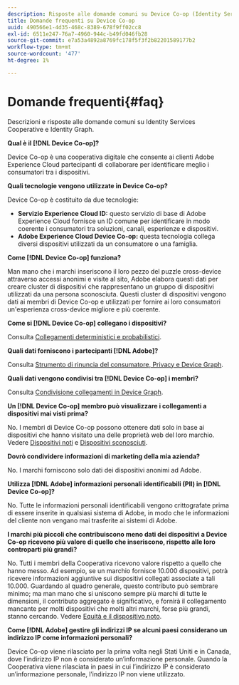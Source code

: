 ```yaml
---
description: Risposte alle domande comuni su Device Co-op (Identity Services Cooperative e Identity Graph).
title: Domande frequenti su Device Co-op
uuid: 490566e1-4d35-468c-8389-678f9ff02cc8
exl-id: 6511e247-76a7-4960-944c-b49fd046fb28
source-git-commit: e7a53a4892a8769fc178f5f3f2b82201589177b2
workflow-type: tm+mt
source-wordcount: '477'
ht-degree: 1%

---
```


# Domande frequenti{#faq}

Descrizioni e risposte alle domande comuni su Identity Services Cooperative e Identity Graph.

**Qual è il  [!DNL Device Co-op]?**

Device Co-op è una cooperativa digitale che consente ai clienti Adobe Experience Cloud partecipanti di collaborare per identificare meglio i consumatori tra i dispositivi.

**Quali tecnologie vengono utilizzate in Device Co-op?**

Device Co-op è costituito da due tecnologie:

* **Servizio Experience Cloud ID:** questo servizio di base di Adobe Experience Cloud fornisce un ID comune per identificare in modo coerente i consumatori tra soluzioni, canali, esperienze e dispositivi.
* **Adobe Experience Cloud Device Co-op:** questa tecnologia collega diversi dispositivi utilizzati da un consumatore o una famiglia.

**Come  [!DNL Device Co-op] funziona?**

Man mano che i marchi inseriscono il loro pezzo del puzzle cross-device attraverso accessi anonimi e visite al sito, Adobe elabora questi dati per creare cluster di dispositivi che rappresentano un gruppo di dispositivi utilizzati da una persona sconosciuta. Questi cluster di dispositivi vengono dati ai membri di Device Co-op e utilizzati per fornire ai loro consumatori un&#39;esperienza cross-device migliore e più coerente.

**Come si  [!DNL Device Co-op] collegano i dispositivi?**

Consulta [Collegamenti deterministici e probabilistici](processes/links.md#concept-58bb7ab25f904f5f98d645e35205c931).

**Quali dati forniscono i partecipanti  [!DNL Adobe]?**

Consulta [Strumento di rinuncia del consumatore, Privacy e Device Graph](privacy.md#concept-fa1346e6b95a484eaeafc9bebe3cd6be).

**Quali dati vengono condivisi tra  [!DNL Device Co-op] i membri?**

Consulta [Condivisione collegamenti in Device Graph](processes/link-sharing.md#concept-7168053105a94649a3f092d375d79eaf).

<!--
Removed at Asa's request.
<p><b>What does <span class="keyword"> Adobe </span> see via the <span class="wintitle"> Device Graph </span>?</b> </p>
<p>Adobe can see which devices are most likely being used by the same person, using probabilistic and deterministic device graph algorithms. This match between a group of devices and a person is really two numbers that are linked to each other. One number represents a group of devices believed to belong to the same person while the other number represents a person. Adobe makes this linked device information available to consumers as well, so they can correct misinformation and/or opt-out one or all devices from the Device Co-op. </p>
-->

**Un  [!DNL Device Co-op] membro può visualizzare i collegamenti a dispositivi mai visti prima?**

No. I membri di Device Co-op possono ottenere dati solo in base ai dispositivi che hanno visitato una delle proprietà web del loro marchio. Vedere [Dispositivi noti](processes/known-device.md#concept-8e87c276819a48bfac5cef10b45216d1) e [Dispositivi sconosciuti](processes/unknown-device.md#concept-95090d341cdc4c22ba4319d79d8f6e40).

**Dovrò condividere informazioni di marketing della mia azienda?**

No. I marchi forniscono solo dati dei dispositivi anonimi ad Adobe.

**Utilizza  [!DNL Adobe] informazioni personali identificabili (PII) in  [!DNL Device Co-op]?**

No. Tutte le informazioni personali identificabili vengono crittografate prima di essere inserite in qualsiasi sistema di Adobe, in modo che le informazioni del cliente non vengano mai trasferite ai sistemi di Adobe.

**I marchi più piccoli che contribuiscono meno dati dei dispositivi a Device Co-op ricevono più valore di quello che inseriscono, rispetto alle loro controparti più grandi?**

No. Tutti i membri della Cooperativa ricevono valore rispetto a quello che hanno messo. Ad esempio, se un marchio fornisce 10.000 dispositivi, potrà ricevere informazioni aggiuntive sui dispositivi collegati associate a tali 10.000. Guardando al quadro generale, questo contributo può sembrare minimo; ma man mano che si uniscono sempre più marchi di tutte le dimensioni, il contributo aggregato è significativo, e fornirà il collegamento mancante per molti dispositivi che molti altri marchi, forse più grandi, stanno cercando. Vedere [Equità e il dispositivo noto](processes/known-device.md#section-0543188729d845d6b95db70b8b25e9f8).

**Come  [!DNL Adobe] gestire gli indirizzi IP se alcuni paesi considerano un indirizzo IP come informazioni personali?**

Device Co-op viene rilasciato per la prima volta negli Stati Uniti e in Canada, dove l’indirizzo IP non è considerato un’informazione personale. Quando la Cooperativa viene rilasciata in paesi in cui l’indirizzo IP è considerato un’informazione personale, l’indirizzo IP non viene utilizzato.
